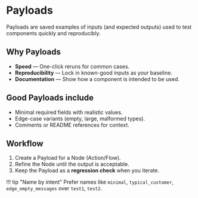 # Payloads

Payloads are saved examples of inputs (and expected outputs) used to test components quickly and reproducibly.

## Why Payloads
- **Speed** — One-click reruns for common cases.
- **Reproducibility** — Lock in known-good inputs as your baseline.
- **Documentation** — Show how a component is intended to be used.

## Good Payloads include
- Minimal required fields with realistic values.
- Edge-case variants (empty, large, malformed types).
- Comments or README references for context.

## Workflow
1. Create a Payload for a Node (Action/Flow).
2. Refine the Node until the output is acceptable.
3. Keep the Payload as a **regression check** when you iterate.

!!! tip "Name by intent"
    Prefer names like `minimal`, `typical_customer`, `edge_empty_messages` over `test1`, `test2`.
